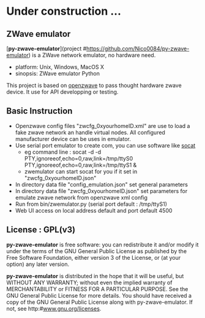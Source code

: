 Under construction ...
================

## ZWave emulator
[**py-zwave-emulator**](project #https://github.com/Nico0084/py-zwave-emulator) is a ZWave network emulator, no hardware need.
  - platform: Unix, Windows, MacOS X
  - sinopsis: ZWave emulator Python

This project is based on [openzwave](https://github.com/OpenZWave/open-zwave) to pass thought hardware zwave device. It use for API developping or testing.

## Basic Instruction
- Openzwave config files "zwcfg_0xyourhomeID.xml" are use to load a fake zwave network an handle virtual nodes. All configured manufacturer device can be uses in emulator.
- Use serial port emulator to create com, you can use software like [socat](http://www.dest-unreach.org/socat/)
     - eg command line : socat -d -d PTY,ignoreeof,echo=0,raw,link=/tmp/ttyS0 PTY,ignoreeof,echo=0,raw,link=/tmp/ttyS1 &
     - zwemulator can start socat for you if it set in "zwcfg_0xyourhomeID.json" 
- In directory data file "config_emulation.json" set general parameters
- In directory data file "zwcfg_0xyourhomeID.json" set parameters for emulate zwave network from openzwave xml config
- Run from bin/zwemulator.py (serial port default : /tmp/ttyS1)
- Web UI access on local address default and port default 4500


## License : GPL(v3)

**py-zwave-emulator** is free software: you can redistribute it and/or modify
it under the terms of the GNU General Public License as published by
the Free Software Foundation, either version 3 of the License, or
(at your option) any later version.

**py-zwave-emulator** is distributed in the hope that it will be useful,
but WITHOUT ANY WARRANTY; without even the implied warranty of
MERCHANTABILITY or FITNESS FOR A PARTICULAR PURPOSE. See the
GNU General Public License for more details.
You should have received a copy of the GNU General Public License
along with py-zwave-emulator. If not, see http:#www.gnu.org/licenses.
